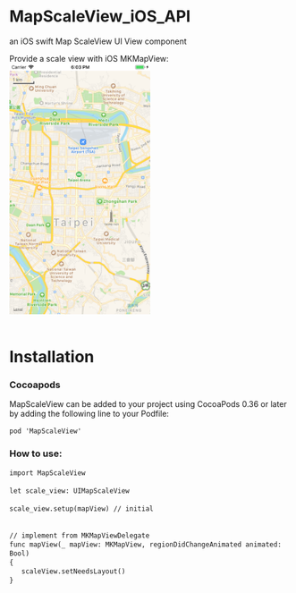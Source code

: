 # MapScaleView_iOS_API

an iOS swift Map ScaleView UI View component 

Provide a scale view with iOS MKMapView:<br>
<img src="/rm_res/cut1.png" alt="图片替换文本" width="50%" height="50%" align="bottom" /><br><br>


# Installation

### Cocoapods
MapScaleView can be added to your project using CocoaPods 0.36 or later by adding the following line to your Podfile:
```
pod 'MapScaleView'
```


### How to use:

```
import MapScaleView

let scale_view: UIMapScaleView

scale_view.setup(mapView) // initial 


// implement from MKMapViewDelegate
func mapView(_ mapView: MKMapView, regionDidChangeAnimated animated: Bool)
{
   scaleView.setNeedsLayout()
}
```
